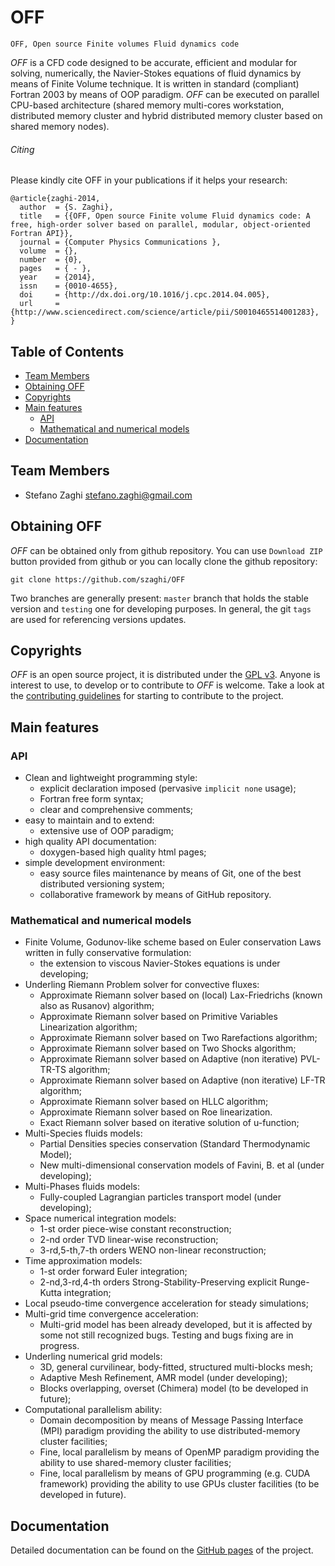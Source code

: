 # OFF

~~~
OFF, Open source Finite volumes Fluid dynamics code
~~~

_OFF_ is a CFD code designed to be accurate, efficient and modular for solving, numerically, the Navier-Stokes equations of fluid dynamics by means of Finite Volume technique. It is written in standard (compliant) Fortran 2003 by means of OOP paradigm. _OFF_ can be executed on parallel CPU-based architecture (shared memory multi-cores workstation, distributed memory cluster and hybrid distributed memory cluster based on shared memory nodes).

###### Citing

Please kindly cite OFF in your publications if it helps your research:

~~~
@article{zaghi-2014,
  author  = {S. Zaghi},
  title   = {{OFF, Open source Finite volume Fluid dynamics code: A free, high-order solver based on parallel, modular, object-oriented Fortran API}},
  journal = {Computer Physics Communications },
  volume  = {},
  number  = {0},
  pages   = { - },
  year    = {2014},
  issn    = {0010-4655},
  doi     = {http://dx.doi.org/10.1016/j.cpc.2014.04.005},
  url     = {http://www.sciencedirect.com/science/article/pii/S0010465514001283},
}
~~~

## Table of Contents

* [Team Members](#team-members)
* [Obtaining OFF](#obtainin-off)
* [Copyrights](#copyrights)
* [Main features](#main-features)
  - [API](#API)
  - [Mathematical and numerical models](#mn-models)
* [Documentation](#documentation)

## <a name="team-members"></a>Team Members
* Stefano Zaghi <stefano.zaghi@gmail.com>

## <a name="obtainin-off"></a>Obtaining OFF

_OFF_ can be obtained only from github repository. You can use `Download ZIP` button provided from github or you can locally clone the github repository:

~~~
git clone https://github.com/szaghi/OFF
~~~

Two branches are generally present: `master` branch that holds the stable version and `testing` one for developing purposes. In general, the git `tags` are used for referencing versions updates.

## <a name="copyrights"></a>Copyrights

_OFF_ is an open source project, it is distributed under the [GPL v3](http://www.gnu.org/licenses/gpl-3.0.html). Anyone is interest to use, to develop or to contribute to _OFF_ is welcome. Take a look at the [contributing guidelines](CONTRIBUTING.md) for starting to contribute to the project.

## <a name="main-features"></a>Main features

### <a name="API"></a>API

* Clean and lightweight programming style:
    - explicit declaration imposed (pervasive `implicit none` usage);
    - Fortran free form syntax;
    - clear and comprehensive comments;
* easy to maintain and to extend:
    - extensive use of OOP paradigm;
* high quality API documentation:
    - doxygen-based high quality html pages;
* simple development environment:
    - easy source files maintenance by means of Git, one of the best distributed versioning system;
    - collaborative framework by means of GitHub repository.

### <a name="mn-models"></a>Mathematical and numerical models

* Finite Volume, Godunov-like scheme based on Euler conservation Laws written in fully conservative formulation:
    - the extension to viscous Navier-Stokes equations is under developing;
* Underling Riemann Problem solver for convective fluxes:
    - Approximate Riemann solver based on (local) Lax-Friedrichs (known also as Rusanov) algorithm;
    - Approximate Riemann solver based on Primitive Variables Linearization algorithm;
    - Approximate Riemann solver based on Two Rarefactions algorithm;
    - Approximate Riemann solver based on Two Shocks algorithm;
    - Approximate Riemann solver based on Adaptive (non iterative) PVL-TR-TS algorithm;
    - Approximate Riemann solver based on Adaptive (non iterative) LF-TR algorithm;
    - Approximate Riemann solver based on HLLC algorithm;
    - Approximate Riemann solver based on Roe linearization.
    - Exact Riemann solver based on iterative solution of u-function;
* Multi-Species fluids models:
    - Partial Densities species conservation (Standard Thermodynamic Model);
    - New multi-dimensional conservation models of Favini, B. et al (under developing);
* Multi-Phases fluids models:
    - Fully-coupled Lagrangian particles transport model (under developing);
* Space numerical integration models:
    - 1-st order piece-wise constant reconstruction;
    - 2-nd order TVD linear-wise reconstruction;
    - 3-rd,5-th,7-th orders WENO non-linear reconstruction;
* Time approximation models:
    - 1-st order forward Euler integration;
    - 2-nd,3-rd,4-th orders Strong-Stability-Preserving explicit Runge-Kutta integration;
* Local pseudo-time convergence acceleration for steady simulations;
* Multi-grid time convergence acceleration:
    - Multi-grid model has been already developed, but it is affected by some not still recognized bugs. Testing and bugs fixing
      are in progress.
* Underling numerical grid models:
    - 3D, general curvilinear, body-fitted, structured multi-blocks mesh;
    - Adaptive Mesh Refinement, AMR model (under developing);
    - Blocks overlapping, overset (Chimera) model (to be developed in future);
* Computational parallelism ability:
    - Domain decomposition by means of Message Passing Interface (MPI) paradigm providing the ability to use distributed-memory
      cluster facilities;
    - Fine, local parallelism by means of OpenMP paradigm providing the ability to use shared-memory cluster facilities;
    - Fine, local parallelism by means of GPU programming (e.g. CUDA framework) providing the ability to use GPUs cluster
      facilities (to be developed in future).

## <a name="documentation"></a>Documentation

Detailed documentation can be found on the [GitHub pages](http://szaghi.github.com/OFF/index.html) of the project.
